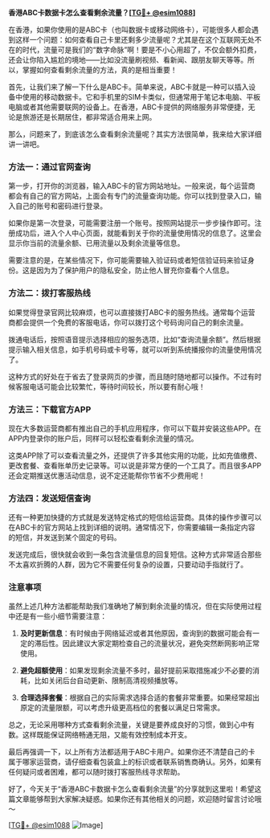 **香港ABC卡数据卡怎么查看剩余流量？[[TG💪+ @esim1088](https://t.me/s/esim1088)]**

在香港，如果你使用的是ABC卡（也叫数据卡或移动网络卡），可能很多人都会遇到这样一个问题：如何查看自己卡里还剩多少流量呢？尤其是在这个互联网无处不在的时代，流量可是我们的“数字命脉”啊！要是不小心用超了，不仅会额外扣费，还会让你陷入尴尬的境地——比如没流量刷视频、看新闻、跟朋友聊天等等。所以，掌握如何查看剩余流量的方法，真的是相当重要！

首先，让我们来了解一下什么是ABC卡。简单来说，ABC卡就是一种可以插入设备中使用的移动数据卡。它和手机里的SIM卡类似，但通常用于笔记本电脑、平板电脑或者其他需要联网的设备上。在香港，ABC卡提供的网络服务非常便捷，无论是旅游还是长期居住，都非常适合用来上网。

那么，问题来了，到底该怎么查看剩余流量呢？其实方法很简单，我来给大家详细讲一讲吧。

### 方法一：通过官网查询

第一步，打开你的浏览器，输入ABC卡的官方网站地址。一般来说，每个运营商都会有自己的官方网站，上面会有专门的流量查询功能。你可以找到登录入口，输入自己的账号和密码进行登录。

如果你是第一次登录，可能需要注册一个账号。按照网站提示一步步操作即可。注册成功后，进入个人中心页面，就能看到关于你的流量使用情况的信息了。这里会显示你当前的流量余额、已用流量以及剩余流量等信息。

需要注意的是，在某些情况下，你可能需要输入验证码或者短信验证码来验证身份。这是因为为了保护用户的隐私安全，防止他人冒充你查看个人信息。

### 方法二：拨打客服热线

如果觉得登录官网比较麻烦，也可以直接拨打ABC卡的服务热线。通常每个运营商都会提供一个免费的客服电话，你可以拨打这个号码询问自己的剩余流量。

拨通电话后，按照语音提示选择相应的服务选项，比如“查询流量余额”。然后根据提示输入相关信息，如手机号码或卡号等，就可以听到系统播报你的流量使用情况了。

这种方式的好处在于省去了登录网页的步骤，而且随时随地都可以操作。不过有时候客服电话可能会比较繁忙，等待时间较长，所以要有耐心哦！

### 方法三：下载官方APP

现在大多数运营商都有推出自己的手机应用程序，你可以下载并安装这些APP。在APP内登录你的账户后，同样可以轻松查看剩余流量的情况。

这类APP除了可以查看流量之外，还提供了许多其他实用的功能，比如充值缴费、更改套餐、查看账单历史记录等。可以说是非常方便的一个工具了。而且很多APP还会定期推送优惠活动信息，说不定还能帮你节省不少费用呢！

### 方法四：发送短信查询

还有一种更加快捷的方式就是发送特定格式的短信给运营商。具体的操作步骤可以在ABC卡的官方网站上找到详细的说明。通常情况下，你需要编辑一条指定内容的短信，并发送到某个固定的号码。

发送完成后，很快就会收到一条包含流量信息的回复短信。这种方式非常适合那些不太喜欢折腾的人群，因为它不需要任何复杂的设置，只要动动手指就行了。

### 注意事项

虽然上述几种方法都能帮助我们准确地了解到剩余流量的情况，但在实际使用过程中还是有一些小细节需要注意：

1. **及时更新信息**：有时候由于网络延迟或者其他原因，查询到的数据可能会有一定的滞后性。因此建议大家定期检查自己的流量状况，避免突然断网影响正常使用。
   
2. **避免超额使用**：如果发现剩余流量不多时，最好提前采取措施减少不必要的消耗，比如关闭后台自动更新、限制高清视频播放等。
   
3. **合理选择套餐**：根据自己的实际需求选择合适的套餐非常重要。如果经常超出原定的流量限额，可以考虑升级更高档位的套餐以满足日常需求。

总之，无论采用哪种方式查看剩余流量，关键是要养成良好的习惯，做到心中有数。这样既能保证网络畅通无阻，又能有效控制成本开支。

最后再强调一下，以上所有方法都适用于ABC卡用户。如果你还不清楚自己的卡属于哪家运营商，请仔细查看包装盒上的标识或者联系销售商确认。另外，如果有任何疑问或者困难，都可以随时拨打客服热线寻求帮助。

好了，今天关于“香港ABC卡数据卡怎么查看剩余流量”的分享就到这里啦！希望这篇文章能够帮到大家解决疑惑。如果你还有其他相关的问题，欢迎随时留言讨论哦～

[[TG💪+ @esim1088](https://t.me/s/esim1088) ![Image](https://i.postimg.cc/4NQfJmqS/Snipaste-2025-05-13-00-14-12.png)]